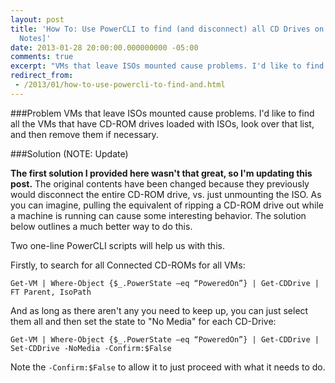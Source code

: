 ```yaml
---
layout: post
title: 'How To: Use PowerCLI to find (and disconnect) all CD Drives on VMs [Field
  Notes]'
date: 2013-01-28 20:00:00.000000000 -05:00
comments: true
excerpt: "VMs that leave ISOs mounted cause problems. I'd like to find all the VMs that have CD-ROM drives loaded with ISOs, look over that list, and then remove them if necessary."
redirect_from: 
 - /2013/01/how-to-use-powercli-to-find-and.html
---
```

###Problem
VMs that leave ISOs mounted cause problems. I'd like to find all the VMs that have CD-ROM drives loaded with ISOs, look over that list, and then remove them if necessary.

###Solution (NOTE: Update)

**The first solution I provided here wasn't that great, so I'm updating this post.** The original contents have been changed because they previously would disconnect the entire CD-ROM drive, vs. just unmounting the ISO. As you can imagine, pulling the equivalent of ripping a CD-ROM drive out while a machine is running can cause some interesting behavior. The solution below outlines a much better way to do this.

Two one-line PowerCLI scripts will help us with this.

Firstly, to search for all Connected CD-ROMs for all VMs:

    Get-VM | Where-Object {$_.PowerState –eq “PoweredOn”} | Get-CDDrive | FT Parent, IsoPath

And as long as there aren't any you need to keep up, you can just select them all and then set the state to "No Media" for each CD-Drive:

    Get-VM | Where-Object {$_.PowerState –eq “PoweredOn”} | Get-CDDrive | Set-CDDrive -NoMedia -Confirm:$False

Note the `-Confirm:$False` to allow it to just proceed with what it needs to do.
